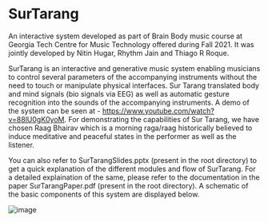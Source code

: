 # SurTarang
An interactive system developed as part of Brain Body music course at Georgia Tech Centre for Music Technology offered during Fall 2021. It was jointly developed by Nitin Hugar, Rhythm Jain and Thiago R Roque. 

SurTarang is an interactive and generative music system enabling musicians to control several parameters of the accompanying instruments without the need to touch or manipulate physical interfaces. Sur Tarang translated body and mind signals (bio signals via EEG) as well as automatic gesture recognition into the sounds of the accompanying instruments. A demo of the system can be seen at - https://www.youtube.com/watch?v=88lU0gK0yoM. For demonstrating the capabilities of Sur Tarang, we have chosen Raag Bhairav which is a morning raga/raag historically believed to induce meditative and peaceful states in the performer as well as the listener. 

You can also refer to SurTarangSlides.pptx (present in the root directory) to get a quick explanation of the different modules and flow of SurTarang. For a detailed explaination of the same, please refer to the documentation in the paper SurTarangPaper.pdf (present in the root directory). A schematic of the basic components of this system are displayed below.

<img alt="image" src="https://user-images.githubusercontent.com/78115400/154269070-3388a37b-250c-4830-8714-f891a9bd651a.png">
